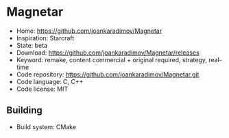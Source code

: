 # Magnetar

- Home: https://github.com/joankaradimov/Magnetar
- Inspiration: Starcraft
- State: beta
- Download: https://github.com/joankaradimov/Magnetar/releases
- Keyword: remake, content commercial + original required, strategy, real-time
- Code repository: https://github.com/joankaradimov/Magnetar.git
- Code language: C, C++
- Code license: MIT

## Building

- Build system: CMake